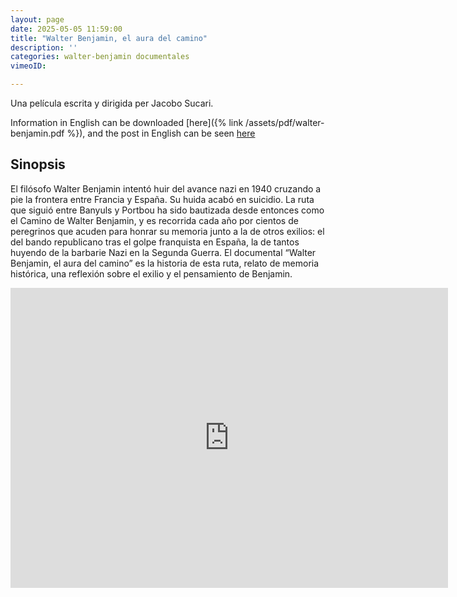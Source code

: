 ```yaml
---
layout: page
date: 2025-05-05 11:59:00
title: "Walter Benjamin, el aura del camino"
description: ''
categories: walter-benjamin documentales 
vimeoID: 

---
```


Una película escrita y dirigida per Jacobo Sucari.

Information in English can be downloaded [here]({% link /assets/pdf/walter-benjamin.pdf %}), and the post in English can be seen [here](http://jacobosucari.com/blog/2025/walter-benjamin-in-english/)



## Sinopsis
El filósofo Walter Benjamin intentó huir del avance nazi en 1940 cruzando a pie la frontera entre Francia y España. Su huida acabó en suicidio. La ruta que siguió entre Banyuls y Portbou ha sido bautizada desde entonces como el Camino de Walter Benjamin, y es recorrida cada año por cientos de peregrinos que acuden para honrar su memoria junto a la de otros exilios: el del bando republicano tras el golpe franquista en España, la de tantos huyendo de la barbarie Nazi en la Segunda Guerra. El documental “Walter Benjamin, el aura del camino” es la historia de esta ruta, relato de memoria histórica, una reflexión sobre el exilio y el pensamiento de Benjamin.



<iframe src="https://player.vimeo.com/video/954134740" width="700" height="480" frameborder="0" webkitallowfullscreen="" mozallowfullscreen="" allowfullscreen="">
        </iframe>


